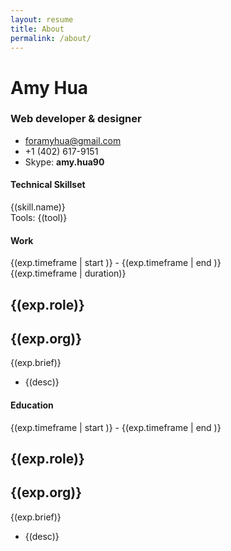 ```yaml
---
layout: resume
title: About
permalink: /about/
---
```


<div id="resume" ng-controller="ResumeCtrl">

  <div class="row header">
    <div class="col-xs-6">
      <h1>Amy Hua</h1>
      <h3>Web developer & designer</h3>
    </div>
    <div class="col-xs-6 contact-info">
      <ul>
        <li><a href="mailto: foramyhua@gmail.com">foramyhua@gmail.com</a></li>
        <li>+1 (402) 617-9151</li>
        <li>Skype: <strong>amy.hua90</strong></li>
      </ul>
    </div>
  </div>

  <article class="row">
    <div class="col-md-offset-3 col-md-9">
    <h4>Technical Skillset</h4>
      <div class="level" ng-repeat="skill in skills">
        {(skill.name)}
        <div class="bar">
          <span class="fill fill-{(skill.level)}" />
        </div>
      </div>
      <div class="tools">
        Tools: <span class="tag" ng-repeat="tool in tools">{(tool)}</span>
      </div>
    </div>
  </article>

  <article class="row">
    <div class="col-md-offset-3 col-md-9">
    <h4>Work</h4>
    </div>
  </article>

  <article class="experience row" ng-repeat="exp in experiences">
    <div class="col-md-3">
      <div class="timeframe" ng-if="exp.timeframe">
        {(exp.timeframe | start )} - {(exp.timeframe | end )}
      </div>
      <div class="duration" ng-if="exp.timeframe">
        {(exp.timeframe | duration)}
      </div>
    </div>
    <div class="col-md-9">
      <div class="experience-desc">
        <h1>{(exp.role)}</h1>
        <h2>{(exp.org)}</h2>
        <p>{(exp.brief)}</p>
        <ul>
          <li ng-repeat="desc in exp.desc">{(desc)}</li>
        </ul>
      </div>
    </div>
  </article>

  <article class="row">
    <div class="col-md-offset-3 col-md-9">
    <h4>Education</h4>
    </div>
  </article>

  <article class="experience row" ng-repeat="exp in education">
    <div class="col-md-3">
      <div class="timeframe" ng-if="exp.timeframe">
        {(exp.timeframe | start )} - {(exp.timeframe | end )}
      </div>
      <div class="duration"></div>
    </div>
    <div class="col-md-9">
      <div class="experience-desc">
        <h1>{(exp.role)}</h1>
        <h2>{(exp.org)}</h2>
        <p>{(exp.brief)}</p>
        <ul>
          <li ng-repeat="desc in exp.desc">{(desc)}</li>
        </ul>
      </div>
    </div>
  </article>
</div>